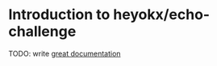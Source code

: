 # Introduction to heyokx/echo-challenge

TODO: write [great documentation](http://jacobian.org/writing/what-to-write/)
